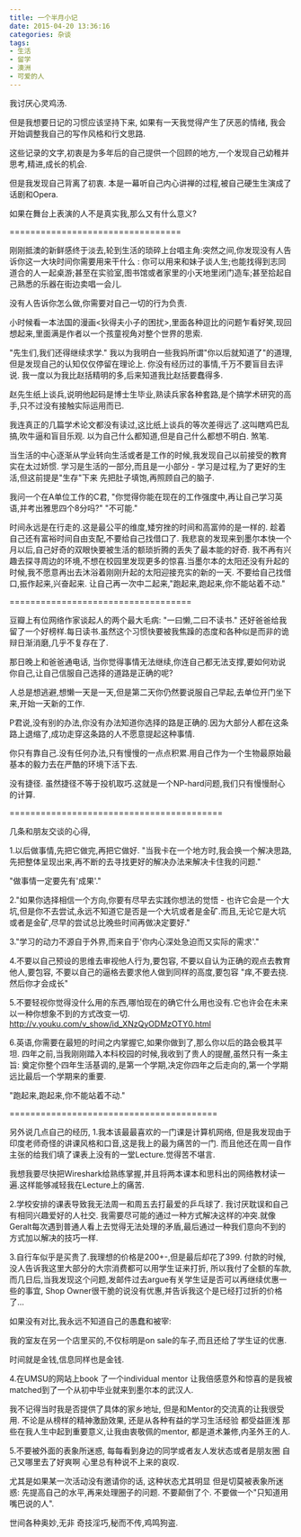 ```yaml
---
title: 一个半月小记
date: 2015-04-20 13:36:16
categories: 杂谈
tags: 
- 生活
- 留学
- 澳洲
- 可爱的人
---
```

我讨厌心灵鸡汤.

但是我想要日记的习惯应该坚持下来,
如果有一天我觉得产生了厌恶的情绪,
我会开始调整我自己的写作风格和行文思路.

这些记录的文字,初衷是为多年后的自己提供一个回顾的地方,一个发现自己幼稚并思考,精进,成长的机会.

但是我发现自己背离了初衷.
本是一幕听自己内心讲禅的过程,被自己硬生生演成了话剧和Opera.

如果在舞台上表演的人不是真实我,那么又有什么意义?

=================================

刚刚抵澳的新鲜感终于淡去,轮到生活的琐碎上台唱主角:突然之间,你发现没有人告诉你这一大块时间你需要用来干什么 : 你可以用来和妹子谈人生;也能找得到志同道合的人一起桌游;甚至在实验室,图书馆或者家里的小天地里闭门造车;甚至拾起自己熟悉的乐器在街边卖唱一会儿.

没有人告诉你怎么做,你需要对自己一切的行为负责.

小时候看一本法国的漫画<狄得夫小子的困扰>,里面各种逗比的问题乍看好笑,现回想起来,里面满是作者以一个孩童视角对整个世界的思索.

"先生们,我们还得继续求学."
我以为我明白一些我妈所谓"你以后就知道了"的道理,但是发现自己的认知仅仅停留在理论上.
你没有经历过的事情,千万不要盲目去评说.
我一度以为我比赵括精明的多,后来知道我比赵括要蠢得多.

赵先生纸上谈兵,说明他起码是博士生毕业,熟读兵家各种套路,是个搞学术研究的高手,只不过没有接触实际运用而已.

我连真正的几篇学术论文都没有读过,这比纸上谈兵的等次差得远了.这叫瞎鸡巴乱搞,吹牛逼和盲目乐观.
以为自己什么都知道,但是自己什么都想不明白.
煞笔.

当生活的中心逐渐从学业转向生活或者是工作的时候,我发现自己以前接受的教育实在太过娇惯.
学习是生活的一部分,而且是一小部分 - 学习是过程,为了更好的生活,但这前提是"生存"下来
先把肚子填饱,再照顾自己的脑子.

我问一个在A单位工作的C君,
"你觉得你能在现在的工作强度中,再让自己学习英语,并考出雅思四个8分吗?"
"不可能."

时间永远是在行走的.这是最公平的维度,矮穷挫的时间和高富帅的是一样的.
趁着自己还有富裕时间自由支配,不要给自己找借口了.
我悲哀的发现来到墨尔本快一个月以后,自己好奇的双眼快要被生活的额琐折腾的丢失了最本能的好奇.
我不再有兴趣去探寻周边的环境,不想在校园里发现更多的惊喜.当墨尔本的太阳还没有升起的时候,我不愿意再出去沐浴着刚刚升起的太阳迎接充实的新的一天.
不要给自己找借口,振作起来,兴奋起来.
让自己再一次中二起来,"跑起来,跑起来,你不能站着不动."

===================================

豆瓣上有位网络作家谈起人的两个最大毛病:
"一曰懒,二曰不读书."
还好爸爸给我留了一个好榜样.每日读书.虽然这个习惯快要被我焦躁的态度和各种似是而非的诡辩日渐消磨,几乎不复存在了.

那日晚上和爸爸通电话,
当你觉得事情无法继续,你连自己都无法支撑,要如何劝说你自己,让自己信服自己选择的道路是正确的呢?

人总是想逃避,想懒一天是一天,但是第二天你仍然要说服自己早起,去单位开门坐下来,开始一天新的工作.

P君说,没有别的办法,你没有办法知道你选择的路是正确的.因为大部分人都在这条路上退缩了,成功走穿这条路的人不愿意提起这种事情.

你只有靠自己.没有任何办法,只有慢慢的一点点积累.用自己作为一个生物最原始最基本的毅力去在严酷的环境下活下去.

没有捷径.
虽然捷径不等于投机取巧.这就是一个NP-hard问题,我们只有慢慢耐心的计算.

=========================================

几条和朋友交谈的心得,

1.以后做事情,先把它做完,再把它做好.
"当我卡在一个地方时,我会换一个解决思路,先把整体呈现出来,再不断的去寻找更好的解决办法来解决卡住我的问题."

"做事情一定要先有'成果'."

2."如果你选择相信一个方向,你要有尽早去实践你想法的觉悟 - 也许它会是一个大坑,但是你不去尝试,永远不知道它是否是一个大坑或者是金矿.而且,无论它是大坑或者是金矿,尽早的尝试总比晚些时间再做决定要好."

3."学习的动力不源自于外界,而来自于'你内心深处急迫而又实际的需求'."

4.不要以自己预设的思维去审视他人行为,要包容,
不要以自认为正确的观点去教育他人,要包容,
不要以自己的逼格去要求他人做到同样的高度,要包容
"痒,不要去挠.然后你才会成长"

5.不要轻视你觉得没什么用的东西,哪怕现在的确它什么用也没有.它也许会在未来以一种你想象不到的方式改变一切.
http://v.youku.com/v_show/id_XNzQyODMzOTY0.html

6.英语,你需要在最短的时间之内掌握它,如果你做到了,那么你以后的路会极其平坦.
四年之前,当我刚刚踏入本科校园的时候,我收到了贵人的提醒,虽然只有一条主旨:
奠定你整个四年生活基调的,是第一个学期,决定你四年之后走向的,第一个学期远比最后一个学期来的重要.

"跑起来,跑起来,你不能站着不动."

========================================

另外说几点自己的经历,
1.我本该最最喜欢的一门课是计算机网络,
但是我发现由于印度老师奇怪的讲课风格和口音,这是我上的最为痛苦的一门.
而且他还在周一自作主张的给我们填了课表上没有的一堂Lecture.觉得苦不堪言.

我想我要尽快把Wireshark给熟练掌握,并且将两本课本和思科出的网络教材读一遍.这样能够减轻我在Lecture上的痛苦.

2.学校安排的课表导致我无法周一和周五去打最爱的乒乓球了.
我讨厌耽误和自己有相同兴趣爱好的人社交.
我需要尽可能的通过一种方式解决这样的冲突.就像Geralt每次遇到普通人看上去觉得无法处理的矛盾,最后通过一种我们意向不到的方式加以解决的技巧一样.

3.自行车似乎是买贵了.我理想的价格是200+-,但是最后却花了399.
付款的时候,没人告诉我这里大部分的大宗消费都可以用学生证来打折,
所以我付了全额的车款,
而几日后,当我发现这个问题,发邮件过去argue有关学生证是否可以再继续优惠一些的事宜,
Shop Owner很干脆的说没有优惠,并告诉我这个是已经打过折的价格了...

如果没有对比,我永远不知道自己的愚蠢和被宰:

我的室友在另一个店里买的,不仅标明是on sale的车子,而且还给了学生证的优惠.

时间就是金钱,信息同样也是金钱.

4.在UMSU的网站上book 了一个individual mentor
让我倍感意外和惊喜的是我被matched到了一个从初中毕业就来到墨尔本的武汉人.

我不记得当时我是否提供了具体的家乡地址,
但是和Mentor的交流真的让我很受用.
不论是从榜样的精神激励效果,
还是从各种有益的学习生活经验
都受益匪浅
那些在我人生中起到重要意义,让我由衷敬佩的mentor,
都是道术兼修,内圣外王的人.

5.不要被外面的表象所迷惑,
每每看到身边的同学或者友人发状态或者是朋友圈
自己又哪里去了好爽啊
心里总有种说不上来的哀叹.

尤其是如果某一次活动没有邀请你的话,
这种状态尤其明显
但是切莫被表象所迷惑:
先提高自己的水平,再来处理圈子的问题.
不要颠倒了个.
不要做一个"只知道用嘴巴说的人".

世间各种奥妙,无非
奇技淫巧,秘而不传,鸡鸣狗盗.


